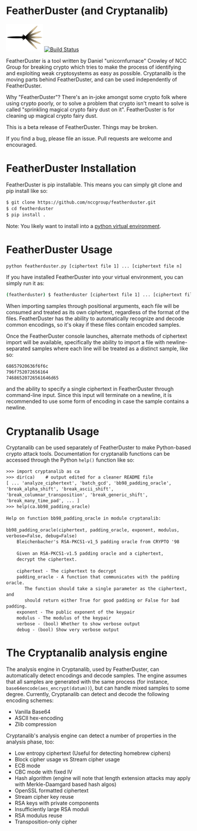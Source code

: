 # FeatherDuster (and Cryptanalib)
![FeatherDuster logo ](fd_logo.png)
[![Build Status](https://travis-ci.org/nccgroup/featherduster.svg?branch=master)](https://travis-ci.org/nccgroup/featherduster)

FeatherDuster is a tool written by Daniel "unicornfurnace" Crowley of NCC Group for breaking crypto which tries to make the process of identifying and exploiting weak cryptosystems as easy as possible. Cryptanalib is the moving parts behind FeatherDuster, and can be used independently of FeatherDuster.

Why "FeatherDuster"? There's an in-joke amongst some crypto folk where using crypto poorly, or to solve a problem that crypto isn't meant to solve is called "sprinkling magical crypto fairy dust on it". FeatherDuster is for cleaning up magical crypto fairy dust.

This is a beta release of FeatherDuster. Things may be broken.

If you find a bug, please file an issue. Pull requests are welcome and encouraged.

# FeatherDuster Installation
FeatherDuster is pip installable. This means you can simply git clone and pip install like so:
```bash
$ git clone https://github.com/nccgroup/featherduster.git
$ cd featherduster
$ pip install .
```

Note: You likely want to install into a [python virtual environment](http://python-guide-pt-br.readthedocs.io/en/latest/dev/virtualenvs/).

# FeatherDuster Usage
`python featherduster.py [ciphertext file 1] ... [ciphertext file n]`

If you have installed FeatherDuster into your virtual environment, you can simply run it as:
```bash
(featherduster) $ featherduster [ciphertext file 1] ... [ciphertext file n]
```

When importing samples through positional arguments, each file will be consumed and treated as its own ciphertext, regardless of the format of the files. FeatherDuster has the ability to automatically recognize and decode common encodings, so it's okay if these files contain encoded samples.

Once the FeatherDuster console launches, alternate methods of ciphertext import will be available, specifically the ability to import a file with newline-separated samples where each line will be treated as a distinct sample, like so:

~~~
68657920636f6f6c
796f752072656164
74686520726561646d65
~~~

and the ability to specify a single ciphertext in FeatherDuster through command-line input. Since this input will terminate on a newline, it is recommended to use some form of encoding in case the sample contains a newline.

# Cryptanalib Usage
Cryptanalib can be used separately of FeatherDuster to make Python-based crypto attack tools. Documentation for cryptanalib functions can be accessed through the Python `help()` function like so:

~~~
>>> import cryptanalib as ca
>>> dir(ca)    # output edited for a cleaner README file
[ ... 'analyze_ciphertext', 'batch_gcd', 'bb98_padding_oracle', 'break_alpha_shift', 'break_ascii_shift', 'break_columnar_transposition', 'break_generic_shift', 'break_many_time_pad', ... ]
>>> help(ca.bb98_padding_oracle)

Help on function bb98_padding_oracle in module cryptanalib:

bb98_padding_oracle(ciphertext, padding_oracle, exponent, modulus, verbose=False, debug=False)
    Bleichenbacher's RSA-PKCS1-v1_5 padding oracle from CRYPTO '98
    
    Given an RSA-PKCS1-v1.5 padding oracle and a ciphertext,
    decrypt the ciphertext.
    
    ciphertext - The ciphertext to decrypt
    padding_oracle - A function that communicates with the padding oracle.
       The function should take a single parameter as the ciphertext, and
       should return either True for good padding or False for bad padding.
    exponent - The public exponent of the keypair
    modulus - The modulus of the keypair
    verbose - (bool) Whether to show verbose output
    debug - (bool) Show very verbose output
~~~

# The Cryptanalib analysis engine

The analysis engine in Cryptanalib, used by FeatherDuster, can automatically detect encodings and decode samples. The engine assumes that all samples are generated with the same process (for instance, `base64encode(aes_encrypt(datum))`), but can handle mixed samples to some degree. Currently, Cryptanalib can detect and decode the following encoding schemes:

* Vanilla Base64
* ASCII hex-encoding
* Zlib compression

Cryptanalib's analysis engine can detect a number of properties in the analysis phase, too:

* Low entropy ciphertext (Useful for detecting homebrew ciphers)
* Block cipher usage vs Stream cipher usage
* ECB mode
* CBC mode with fixed IV
* Hash algorithm (engine will note that length extension attacks may apply with Merkle-Daamgard based hash algos)
* OpenSSL formatted ciphertext
* Stream cipher key reuse
* RSA keys with private components
* Insufficiently large RSA moduli
* RSA modulus reuse
* Transposition-only cipher

